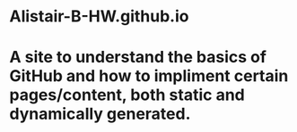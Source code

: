 # Alistair-B-HW.github.io
# A site to understand the basics of GitHub and how to impliment certain pages/content, both static and dynamically generated.
